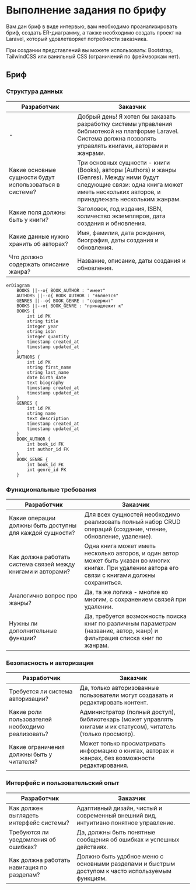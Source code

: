 # Выполнение задания по брифу

Вам дан бриф в виде интервью, вам необходимо проанализировать бриф, создать ER-диаграмму, а также необходимо создать проект на Laravel, который удовлетворяет потребности заказчика.

При создании представлений вы можете использовать: Bootstrap, TailwindCSS или ванильный CSS (ограничений по фреймворкам нет).

## Бриф

### Структура данных

| Разработчик | Заказчик |
| -- | -- |
| - | Добрый день! Я хотел бы заказать разработку системы управления библиотекой на платформе Laravel. Система должна позволять управлять книгами, авторами и жанрами. |
| Какие основные сущности будут использоваться в системе? | Три основных сущности - книги (Books), авторы (Authors) и жанры (Genres). Между ними будут следующие связи: одна книга может иметь нескольких авторов, и принадлежать нескольким жанрам. |
| Какие поля должны быть у книги? | Заголовок, год издания, ISBN, количество экземпляров, дата создания и обновления. |
| Какие данные нужно хранить об авторах? | Имя, фамилия, дата рождения, биография, даты создания и обновления. |
| Что должно содержать описание жанра? | Название, описание, даты создания и обновления. |

```mermaid
erDiagram
    BOOKS ||--o{ BOOK_AUTHOR : "имеет"
    AUTHORS ||--o{ BOOK_AUTHOR : "является"
    GENRES ||--o{ BOOK_GENRE : "содержит"
    BOOKS ||--o{ BOOK_GENRE : "принадлежит к"
    BOOKS {
        int id PK
        string title
        integer year
        string isbn
        integer quantity
        timestamp created_at
        timestamp updated_at
    }
    AUTHORS {
        int id PK
        string first_name
        string last_name
        date birth_date
        text biography
        timestamp created_at
        timestamp updated_at
    }
    GENRES {
        int id PK
        string name
        text description
        timestamp created_at
        timestamp updated_at
    }
    BOOK_AUTHOR {
        int book_id FK
        int author_id FK
    }
    BOOK_GENRE {
        int book_id FK
        int genre_id FK
    }
```

### Функциональные требования

| Разработчик | Заказчик |
| -- | -- |
| Какие операции должны быть доступны для каждой сущности? | Для всех сущностей необходимо реализовать полный набор CRUD операций (создание, чтение, обновление, удаление). |
| Как должна работать система связей между книгами и авторами? | Одна книга может иметь несколько авторов, и один автор может быть указан во многих книгах. При удалении автора его связи с книгами должны сохраниться. |
| Аналогично вопрос про жанры? | Да, та же логика - многие ко многим, с сохранением связей при удалении. |
| Нужны ли дополнительные функции? | Да, требуется возможность поиска книг по различным параметрам (название, автор, жанр) и фильтрация списка книг по жанрам. |

### Безопасность и авторизация

| Разработчик | Заказчик |
| -- | -- |
| Требуется ли система авторизации? | Да, только авторизованные пользователи могут создавать и редактировать контент. |
| Какие роли пользователей необходимо реализовать? | Администратор (полный доступ), библиотекарь (может управлять книгами и их статусом), читатель (только просмотр). |
| Какие ограничения должны быть у читателя? | Может только просматривать информацию о книгах, авторах и жанрах, без возможности редактирования. |

### Интерфейс и пользовательский опыт

| Разработчик | Заказчик |
| -- | -- |
| Как должен выглядеть интерфейс системы? | Адаптивный дизайн, чистый и современный внешний вид, интуитивно понятное управление. |
| Требуются ли уведомления об ошибках? | Да, должны быть понятные сообщения об ошибках и успешных действиях. |
| Как должна работать навигация по разделам? | Должно быть удобное меню с основными разделами и быстрым доступом к часто используемым функциям. |
